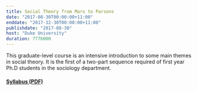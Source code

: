 ```yaml
---
title: Social Theory from Marx to Parsons
date: "2017-08-30T00:00:00+11:00"
enddate: "2017-12-30T00:00:00+11:00"
publishdate: "2017-08-30"
host: "Duke University"
duration: 7776000
---
```


This graduate-level course is an intensive introduction to some main themes in social theory. It is the first of a two-part sequence required of first year Ph.D students in the sociology department.

<!--more-->

#### [Syllabus (PDF)](http://www.kieranhealy.org/files/teaching/gradtheory.pdf) 

